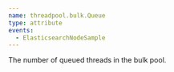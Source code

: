 ```yaml
---
name: threadpool.bulk.Queue
type: attribute
events:
  - ElasticsearchNodeSample
---
```


The number of queued threads in the bulk pool.